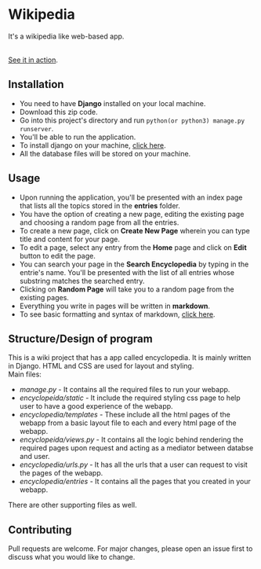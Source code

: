# Wikipedia
It's a wikipedia like web-based app.

<br>
<a href="https://youtu.be/lqzdZqQcnf8">See it in action</a>.

## Installation
- You need to have **Django** installed on your local machine.
- Download this zip code.
- Go into this project's directory and run `python(or python3) manage.py runserver`.
- You'll be able to run the application.
- To install django on your machine, [click here](https://docs.djangoproject.com/en/3.2/topics/install/).
- All the database files will be stored on your machine.

## Usage
- Upon running the application, you'll be presented with an index page that lists all the topics stored in the **entries** folder.
- You have the option of creating a new page, editing the existing page and choosing a random page from all the entries.
- To create a new page, click on **Create New Page** wherein you can type title and content for your page.
- To edit a page, select any entry from the **Home** page and click on **Edit** button to edit the page.
- You can search your page in the **Search Encyclopedia** by typing in the entrie's name. You'll be presented with the list of all entries whose substring matches the searched entry.
- Clicking on **Random Page** will take you to a random page from the existing pages.
- Everything you write in pages will be written in **markdown**. 
- To see basic formatting and syntax of markdown, [click here](https://docs.github.com/en/github/writing-on-github/getting-started-with-writing-and-formatting-on-github/basic-writing-and-formatting-syntax).

## Structure/Design of program
This is a wiki project that has a app called encyclopedia. It is mainly written in Django. HTML and CSS are used for layout and styling.
<br>
Main files:
<br>
* *manage.py* - It contains all the required files to run your webapp.
* *encyclopeida/static* - It include the required styling css page to help user to have a good experience of the webapp.
* *encyclopedia/templates* - These include all the html pages of the webapp from a basic layout file to each and every html page of the webapp.
* *encyclopeida/views.py* - It contains all the logic behind rendering the required pages upon request and acting as a mediator between databse and user.
* *encyclopedia/urls.py* - It has all the urls that a user can request to visit the pages of the webapp.
* *encyclopedia/entries* - It contains all the pages that you created in your webapp. 

There are other supporting files as well.

## Contributing
Pull requests are welcome. For major changes, please open an issue first to discuss what you would like to change.
